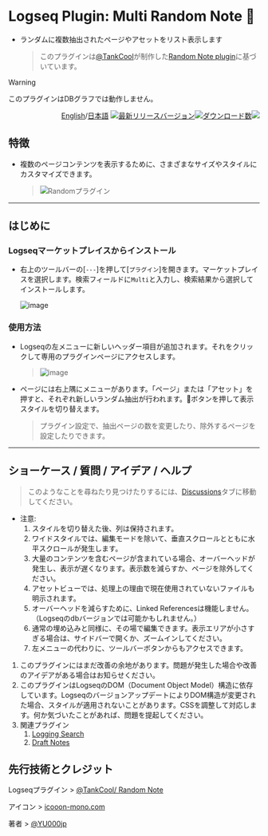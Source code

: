 # Logseq Plugin: Multi Random Note 🎯

- ランダムに複数抽出されたページやアセットをリスト表示します
  > このプラグインは[@TankCool](https://github.com/tankcool/)が制作した[Random Note plugin](https://github.com/tankcool/logseq-random-note)に基づいています。

> [!WARNING]
このプラグインはDBグラフでは動作しません。

<div align="right">

[English](https://github.com/YU000jp/logseq-plugin-multi-random-note/)/[日本語](https://github.com/YU000jp/logseq-plugin-multi-random-note/blob/main/readme.ja.md) [![最新リリースバージョン](https://img.shields.io/github/v/release/YU000jp/logseq-plugin-multi-random-note)](https://github.com/YU000jp/logseq-plugin-multi-random-note/releases)[![ダウンロード数](https://img.shields.io/github/downloads/YU000jp/logseq-plugin-multi-random-note/total.svg)](https://github.com/YU000jp/logseq-plugin-multi-random-note/releases)<!-- Published 2023 --><a href="https://www.buymeacoffee.com/yu000japan"><img src="https://img.buymeacoffee.com/button-api/?text=ピザをおごる&emoji=🍕&slug=yu000japan&button_colour=FFDD00&font_colour=000000&font_family=Poppins&outline_colour=000000&coffee_colour=ffffff" /></a>
</div>

## 特徴

- 複数のページコンテンツを表示するために、さまざまなサイズやスタイルにカスタマイズできます。
  > ![Randomプラグイン](https://github.com/user-attachments/assets/ea0de8b8-4b77-490e-8b80-56442192ec8f)

---

## はじめに

### Logseqマーケットプレイスからインストール

- 右上のツールバーの[`---`]を押して[`プラグイン`]を開きます。マーケットプレイスを選択します。検索フィールドに`Multi`と入力し、検索結果から選択してインストールします。

  ![image](https://github.com/user-attachments/assets/56b723b2-7c51-4b13-87b7-51c652df734e)

### 使用方法

- Logseqの左メニューに新しいヘッダー項目が追加されます。それをクリックして専用のプラグインページにアクセスします。
  > ![image](https://github.com/user-attachments/assets/5e263800-73ee-4527-a4c2-8851e0d07e27)

- ページには右上隅にメニューがあります。「ページ」または「アセット」を押すと、それぞれ新しいランダム抽出が行われます。🎨ボタンを押して表示スタイルを切り替えます。
  > プラグイン設定で、抽出ページの数を変更したり、除外するページを設定したりできます。

---

## ショーケース / 質問 / アイデア / ヘルプ

> このようなことを尋ねたり見つけたりするには、[Discussions](https://github.com/YU000jp/logseq-plugin-multi-random-note/discussions)タブに移動してください。
- 注意:
  1. スタイルを切り替えた後、列は保持されます。
  1. ワイドスタイルでは、編集モードを除いて、垂直スクロールとともに水平スクロールが発生します。
  1. 大量のコンテンツを含むページが含まれている場合、オーバーヘッドが発生し、表示が遅くなります。表示数を減らすか、ページを除外してください。
  1. アセットビューでは、処理上の理由で現在使用されていないファイルも明示されます。
  1. オーバーヘッドを減らすために、Linked Referencesは機能しません。（Logseqのdbバージョンでは可能かもしれません。）
  1. 通常の埋め込みと同様に、その場で編集できます。表示エリアが小さすぎる場合は、サイドバーで開くか、ズームインしてください。
  1. 左メニューの代わりに、ツールバーボタンからもアクセスできます。
1. このプラグインにはまだ改善の余地があります。問題が発生した場合や改善のアイデアがある場合はお知らせください。
1. このプラグインはLogseqのDOM（Document Object Model）構造に依存しています。LogseqのバージョンアップデートによりDOM構造が変更された場合、スタイルが適用されないことがあります。CSSを調整して対応します。何か気づいたことがあれば、問題を提起してください。
1. 関連プラグイン
   1. [Logging Search](https://github.com/YU000jp/logseq-plugin-logging-search)
   1. [Draft Notes](https://github.com/YU000jp/logseq-plugin-draft-notes)

## 先行技術とクレジット

Logseqプラグイン > [@TankCool/ Random Note](https://github.com/tankcool/logseq-random-note)

アイコン > [icooon-mono.com](https://icooon-mono.com/00108-%e3%83%80%e3%83%bc%e3%83%84%e3%81%ae%e7%9f%a2%e3%81%ae%e3%82%a2%e3%82%a4%e3%82%b3%e3%83%b3%e7%b4%a0%e6%9d%90/)

著者 > [@YU000jp](https://github.com/YU000jp)
